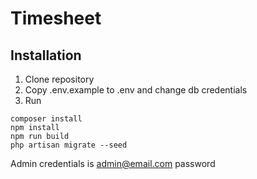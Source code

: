 # Timesheet

## Installation

1. Clone repository
2. Copy .env.example to .env and change db credentials
3. Run
```
composer install
npm install
npm run build
php artisan migrate --seed
```

Admin credentials is
admin@email.com
password